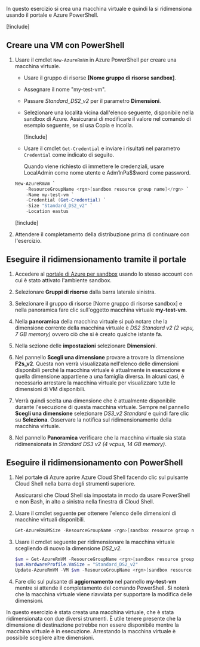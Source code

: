 In questo esercizio si crea una macchina virtuale e quindi la si ridimensiona usando il portale e Azure PowerShell.

[!include[](../../../includes/azure-sandbox-activate.md)]

## <a name="create-a-vm-with-powershell"></a>Creare una VM con PowerShell

1. Usare il cmdlet `New-AzureRmVm` in Azure PowerShell per creare una macchina virtuale.
    - Usare il gruppo di risorse **<rgn>[Nome gruppo di risorse sandbox]</rgn>**.
    - Assegnare il nome "my-test-vm".
    - Passare _Standard_DS2_v2_ per il parametro **Dimensioni**.
    - Selezionare una località vicina dall'elenco seguente, disponibile nella sandbox di Azure. Assicurarsi di modificare il valore nel comando di esempio seguente, se si usa Copia e incolla.

        [!include[](../../../includes/azure-sandbox-regions-note.md)]

    - Usare il cmdlet `Get-Credential` e inviare i risultati nel parametro `Credential` come indicato di seguito.

       Quando viene richiesto di immettere le credenziali, usare LocalAdmin come nome utente e Adm1nPa$$word come password.

    ```powershell
    New-AzureRmVm `
        -ResourceGroupName <rgn>[sandbox resource group name]</rgn> `
        -Name my-test-vm `
        -Credential (Get-Credential) `
        -Size "Standard_DS2_v2" `
        -Location eastus
    ```

    [!include[](../../../includes/azure-cloudshell-copy-paste-tip.md)]


1. Attendere il completamento della distribuzione prima di continuare con l'esercizio.

## <a name="resize-using-the-portal"></a>Eseguire il ridimensionamento tramite il portale

1. Accedere al [portale di Azure per sandbox](https://portal.azure.com/learn.docs.microsoft.com?azure-portal=true) usando lo stesso account con cui è stato attivato l'ambiente sandbox.

1. Selezionare **Gruppi di risorse** dalla barra laterale sinistra.

1. Selezionare il gruppo di risorse <rgn>[Nome gruppo di risorse sandbox]</rgn> e nella panoramica fare clic sull'oggetto macchina virtuale **my-test-vm**.

1. Nella **panoramica** della macchina virtuale si può notare che la dimensione corrente della macchina virtuale è _DS2 Standard v2 (2 vcpu, 7 GB memory)_ ovvero ciò che si è creato qualche istante fa.

1. Nella sezione delle **impostazioni** selezionare **Dimensioni**.

1. Nel pannello **Scegli una dimensione** provare a trovare la dimensione **F2s_v2**. Questa non verrà visualizzata nell'elenco delle dimensioni disponibili perché la macchina virtuale è attualmente in esecuzione e quella dimensione appartiene a una famiglia diversa. In alcuni casi, è necessario arrestare la macchina virtuale per visualizzare tutte le dimensioni di VM disponibili.

1. Verrà quindi scelta una dimensione che è attualmente disponibile durante l'esecuzione di questa macchina virtuale. Sempre nel pannello **Scegli una dimensione** selezionare _DS3_v2 Standard_ e quindi fare clic su **Seleziona**. Osservare la notifica sul ridimensionamento della macchina virtuale.

1. Nel pannello **Panoramica** verificare che la macchina virtuale sia stata ridimensionata in _Standard DS3 v2 (4 vcpus, 14 GB memory)_.

## <a name="resize-using-powershell"></a>Eseguire il ridimensionamento con PowerShell

1. Nel portale di Azure aprire Azure Cloud Shell facendo clic sul pulsante Cloud Shell nella barra degli strumenti superiore.

    Assicurarsi che Cloud Shell sia impostata in modo da usare PowerShell e non Bash, in alto a sinistra nella finestra di Cloud Shell.

1. Usare il cmdlet seguente per ottenere l'elenco delle dimensioni di macchine virtuali disponibili.

    ```PowerShell
    Get-AzureRmVMSize -ResourceGroupName <rgn>[sandbox resource group name]</rgn> -VMName my-test-vm
    ```

1. Usare il cmdlet seguente per ridimensionare la macchina virtuale scegliendo di nuovo la dimensione _DS2_v2_.

    ```PowerShell
    $vm = Get-AzureRmVM -ResourceGroupName <rgn>[sandbox resource group name]</rgn> -VMName my-test-vm
    $vm.HardwareProfile.VmSize = "Standard_DS2_v2"
    Update-AzureRmVM -VM $vm -ResourceGroupName <rgn>[sandbox resource group name]</rgn>
    ```

1. Fare clic sul pulsante di **aggiornamento** nel pannello **my-test-vm** mentre si attende il completamento del comando PowerShell. Si noterà che la macchina virtuale viene riavviata per supportare la modifica delle dimensioni.

In questo esercizio è stata creata una macchina virtuale, che è stata ridimensionata con due diversi strumenti. È utile tenere presente che la dimensione di destinazione potrebbe non essere disponibile mentre la macchina virtuale è in esecuzione. Arrestando la macchina virtuale è possibile scegliere altre dimensioni.